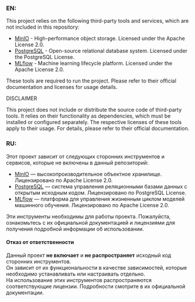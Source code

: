 ### EN:
This project relies on the following third-party tools and services, which are not included in this repository:

- [MinIO](https://github.com/minio/minio) - High-performance object storage. Licensed under the Apache License 2.0.
- [PostgreSQL](https://www.postgresql.org/) - Open-source relational database system. Licensed under the PostgreSQL License.
- [MLflow](https://github.com/mlflow/mlflow) - Machine learning lifecycle platform. Licensed under the Apache License 2.0.

These tools are required to run the project. Please refer to their official documentation and licenses for usage details.

DISCLAIMER

This project does not include or distribute the source code of third-party tools. 
It relies on their functionality as dependencies, which must be installed or configured separately. 
The respective licenses of these tools apply to their usage. For details, please refer to their official documentation.

### RU:
Этот проект зависит от следующих сторонних инструментов и сервисов, которые не включены в данный репозиторий:

- [MinIO](https://github.com/minio/minio) — высокопроизводительное объектное хранилище. Лицензировано по Apache License 2.0.  
- [PostgreSQL](https://www.postgresql.org/) — система управления реляционными базами данных с открытым исходным кодом. Лицензировано по PostgreSQL License.  
- [MLflow](https://github.com/mlflow/mlflow) — платформа для управления жизненным циклом моделей машинного обучения. Лицензировано по Apache License 2.0.  

Эти инструменты необходимы для работы проекта. Пожалуйста, ознакомьтесь с их официальной документацией и лицензиями для получения подробной информации об использовании.

#### Отказ от ответственности

Данный проект **не включает** и **не распространяет** исходный код сторонних инструментов.  
Он зависит от их функциональности в качестве зависимостей, которые необходимо устанавливать или настраивать отдельно.  
На использование этих инструментов распространяются соответствующие лицензии. Подробности смотрите в их официальной документации.